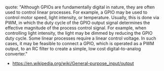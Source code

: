 quote:
"Although GPIOs are fundamentally digital in nature, they are often used to control linear processes. For example, a GPIO may be used to control motor speed, light intensity, or temperature. Usually, this is done via PWM, in which the duty cycle of the GPIO output signal determines the effective magnitude of the process control signal. For example, when controlling light intensity, the light may be dimmed by reducing the GPIO duty cycle. Some linear processes require a linear control voltage. In such cases, it may be feasible to connect a GPIO, which is operated as a PWM output, to an RC filter to create a simple, low cost digital-to-analog converter."
- https://en.wikipedia.org/wiki/General-purpose_input/output
